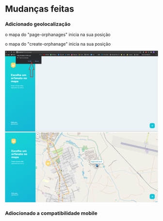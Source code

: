 # Mudanças feitas

<h3>Adicionado geolocalização</h3>
  <p>o mapa do "page-orphanages" inicia na sua posição</p>
  <p>o mapa do "create-orphanage" inicia na sua posição</p>
  <img src="./.github/page-orphanages.png">
  <img src="./.github/page-orphanages1.png">
  
<h3>Adiocionado a compatibilidade mobile</h3>
